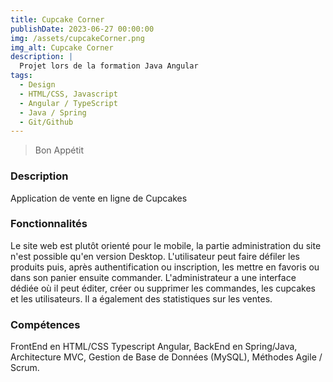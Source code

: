 ```yaml
---
title: Cupcake Corner
publishDate: 2023-06-27 00:00:00
img: /assets/cupcakeCorner.png
img_alt: Cupcake Corner
description: |
  Projet lors de la formation Java Angular
tags:
  - Design
  - HTML/CSS, Javascript
  - Angular / TypeScript
  - Java / Spring
  - Git/Github
---
```


> Bon Appétit


### Description

Application de vente en ligne de Cupcakes

### Fonctionnalités

Le site web est plutôt orienté pour le mobile, la partie administration du site n'est possible qu'en version Desktop.
L'utilisateur peut faire défiler les produits puis, après authentification ou inscription, les mettre en favoris ou dans
son panier ensuite commander.
L'administrateur a une interface dédiée où il peut éditer, créer ou supprimer les commandes, les cupcakes et les utilisateurs.
Il a également des statistiques sur les ventes.

### Compétences

FrontEnd en HTML/CSS Typescript Angular, BackEnd en Spring/Java, Architecture MVC, Gestion de Base de Données (MySQL),
Méthodes Agile / Scrum.
